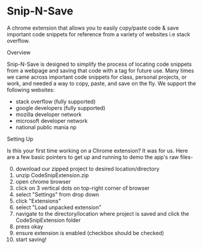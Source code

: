 # Snip-N-Save
A chrome extension that allows you to easily copy/paste code &amp; save important code snippets for reference from a variety of websites i.e stack overflow.


Overview

Snip-N-Save is designed to simplify the process of locating code snippets from a webpage and saving that code with a tag for future use. Many times we came across important code snippets for class, personal projects, or work, and needed a way to copy, paste, and save on the fly. We support the following websites:

  - stack overflow (fully supported)
  - google developers (fully supported)
  - mozilla developer network
  - microsoft developer network
  - national public mania np


Setting Up

Is this your first time working on a Chrome extension? It was for us. Here are a few basic pointers to get up and running to demo the app's raw files-

0) download our zipped project to desired location/directory
1) unzip CodeSnipExtension.zip
2) open chrome browser
3) click on 3 vertical dots on top-right corner of browser
4) select "Settings" from drop down
5) click "Extensions"
6) select "Load unpacked extension"
7) navigate to the directory/location where project is saved and click the CodeSnipExtension folder
8) press okay
9) ensure extension is enabled (checkbox should be checked)
10) start saving!

